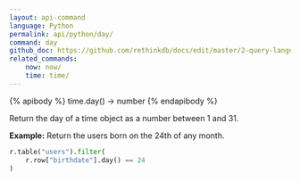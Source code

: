 ```yaml
---
layout: api-command 
language: Python
permalink: api/python/day/
command: day
github_doc: https://github.com/rethinkdb/docs/edit/master/2-query-language/api/python/dates-and-times/day.md
related_commands:
    now: now/
    time: time/
---
```


{% apibody %}
time.day() → number
{% endapibody %}

Return the day of a time object as a number between 1 and 31.

__Example:__ Return the users born on the 24th of any month.

```py
r.table("users").filter(
    r.row["birthdate"].day() == 24
)
```


